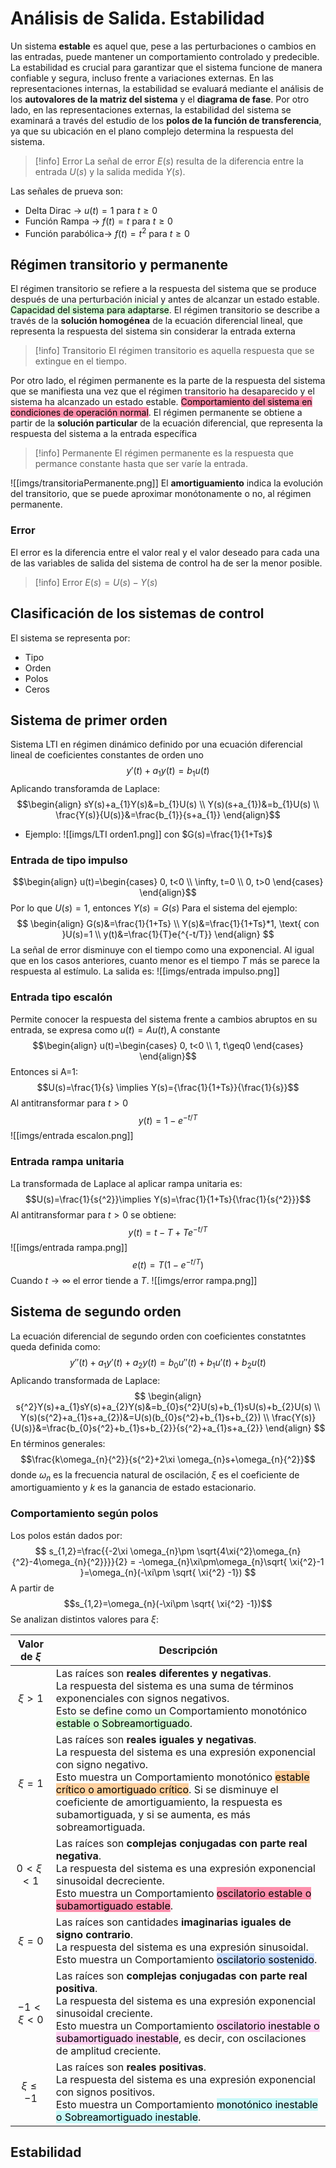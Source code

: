 # Análisis de Salida. Estabilidad
Un sistema **estable** es aquel que, pese a las perturbaciones o cambios en las entradas, puede mantener un comportamiento controlado y predecible. La estabilidad es crucial para garantizar que el sistema funcione de manera confiable y segura, incluso frente a variaciones externas.
En las representaciones internas, la estabilidad se evaluará mediante el análisis de los **autovalores de la matriz del sistema** y el **diagrama de fase**.
Por otro lado, en las representaciones externas, la estabilidad del sistema se examinará a través del estudio de los **polos de la función de transferencia**, ya que su ubicación en el plano complejo determina la respuesta del sistema.

> [!info] Error
> La señal de error $E(s)$ resulta de la diferencia entre la entrada $U(s)$ y la salida medida $Y(s)$.

Las señales de prueva son:
- Delta Dirac $\to$ $u(t)=1 \text{ para } t\geq 0$
- Función Rampa $\to$ $f(t)=t \text{ para } t\geq 0$
- Función parabólica$\to$ $f(t)=t{^2} \text{ para } t\geq 0$
## Régimen transitorio y permanente
El régimen transitorio se refiere a la respuesta del sistema que se produce después de una perturbación inicial y antes de alcanzar un estado estable. <mark style="background: #BBFABBA6;">Capacidad del sistema para adaptarse</mark>.
El régimen transitorio se describe a través de la **solución homogénea** de la ecuación diferencial lineal, que representa la respuesta del sistema sin considerar la entrada externa

> [!info] Transitorio
> El régimen transitorio es aquella respuesta que se extingue en el tiempo.

Por otro lado, el régimen permanente es la parte de la respuesta del sistema que se manifiesta una vez que el régimen transitorio ha desaparecido y el sistema ha alcanzado un estado estable. <mark style="background: #FF5582A6;">Comportamiento del sistema en condiciones de operación normal</mark>.
El régimen permanente se obtiene a partir de la **solución particular** de la ecuación diferencial, que representa la respuesta del sistema a la entrada específica

> [!info] Permanente
> El régimen permanente es la respuesta que permance constante hasta que ser varíe la entrada.

![[imgs/transitoriaPermanente.png]]
El **amortiguamiento** indica la evolución del transitorio, que se puede aproximar monótonamente o no, al régimen permanente.
### Error
El error es la diferencia entre el valor real y el valor deseado para cada una de las variables de salida del sistema de control ha de ser la menor posible.
> [!info] Error
> $E(s)=U(s)-Y(s)$
## Clasificación de los sistemas de control
El sistema se representa por:
- Tipo
- Orden
- Polos
- Ceros
## Sistema de primer orden
Sistema LTI en régimen dinámico definido por una ecuación diferencial lineal de coeficientes constantes de orden uno
$$y'(t)+a_{1}y(t)=b_{1}u(t)$$
Aplicando transforamda de Laplace:
$$\begin{align}
sY(s)+a_{1}Y(s)&=b_{1}U(s) \\
Y(s)(s+a_{1})&=b_{1}U(s) \\
\frac{Y(s)}{U(s)}&=\frac{b_{1}}{s+a_{1}}
\end{align}$$
- Ejemplo:
	![[imgs/LTI orden1.png]]
	con $G(s)=\frac{1}{1+Ts}$
### Entrada de tipo impulso
$$\begin{align}
u(t)=\begin{cases}
0, t<0 \\
\infty, t=0 \\
0, t>0
\end{cases}
\end{align}$$
Por lo que $U(s)=1$, entonces $Y(s)=G(s)$
Para el sistema del ejemplo:
$$
\begin{align}
G(s)&=\frac{1}{1+Ts} \\
Y(s)&=\frac{1}{1+Ts}*1, \text{ con }U(s)=1 \\
y(t)&=\frac{1}{T}e{^{-t/T}}
\end{align}
$$
La señal de error disminuye con el tiempo como una exponencial. Al igual que en los casos anteriores, cuanto menor es el tiempo $T$ más se parece la respuesta al estímulo.
La salida es:
![[imgs/entrada impulso.png]]
### Entrada tipo escalón
Permite conocer la respuesta del sistema frente a cambios abruptos en su entrada, se expresa como $u(t)=Au(t), \text{A constante}$
$$\begin{align}
u(t)=\begin{cases}
0, t<0 \\
1, t\geq0
\end{cases}
\end{align}$$
Entonces si A=1:
$$U(s)=\frac{1}{s} \implies Y(s)={\frac{1}{1+Ts}}{\frac{1}{s}}$$
Al antitransformar para $t>0$
$$y(t)=1-e^{-t/T}$$
![[imgs/entrada escalon.png]]
### Entrada rampa unitaria
La transformada de Laplace al aplicar rampa unitaria es:
$$U(s)=\frac{1}{s{^2}}\implies Y(s)=\frac{1}{1+Ts}{\frac{1}{s{^2}}}$$
Al antitransformar para $t>0$ se obtiene:
$$y(t)=t-T+Te{^{-t/T}}$$
![[imgs/entrada rampa.png]]
$$e(t)=T(1-e{^{-t/T}})$$
Cuando $t\to \infty$ el error tiende a $T$. 
![[imgs/error rampa.png]]
## Sistema de segundo orden
La ecuación diferencial de segundo orden con coeficientes constatntes queda definida como:
$$y''(t)+a_{1}y'(t)+a_{2}y(t)=b_{0}u''(t)+b_{1}u'(t)+b_{2}u(t)$$
Aplicando transformada de Laplace:
$$
\begin{align}
s{^2}Y(s)+a_{1}sY(s)+a_{2}Y(s)&=b_{0}s{^2}U(s)+b_{1}sU(s)+b_{2}U(s) \\
Y(s)(s{^2}+a_{1}s+a_{2})&=U(s)(b_{0}s{^2}+b_{1}s+b_{2}) \\
\frac{Y(s)}{U(s)}&=\frac{b_{0}s{^2}+b_{1}s+b_{2}}{s{^2}+a_{1}s+a_{2}}
\end{align}
$$
En términos generales:
$$\frac{k\omega_{n}{^2}}{s{^2}+2\xi \omega_{n}s+\omega_{n}{^2}}$$
donde $\omega_{n}$ es la frecuencia natural de oscilación, $\xi$ es el coeficiente de amortiguamiento y $k$ es la ganancia de estado estacionario.
### Comportamiento según polos
Los polos están dados por:
$$
s_{1,2}=\frac{{-2\xi \omega_{n}\pm \sqrt{4\xi{^2}\omega_{n}{^2}-4\omega_{n}{^2}}}}{2} = -\omega_{n}\xi\pm\omega_{n}\sqrt{ \xi{^2}-1 }=\omega_{n}(-\xi\pm \sqrt{ \xi{^2} -1})
$$
A partir de 
$$s_{1,2}=\omega_{n}(-\xi\pm \sqrt{ \xi{^2} -1})$$
Se analizan distintos valores para $\xi$:

| Valor de $\xi$   | Descripción                                                                                                                                                                                                                                                                                                                                                                               |
| ---------------- | ----------------------------------------------------------------------------------------------------------------------------------------------------------------------------------------------------------------------------------------------------------------------------------------------------------------------------------------------------------------------------------------- |
| $$\xi > 1$$      | Las raíces son **reales diferentes y negativas**. <br>La respuesta del sistema es una suma de términos exponenciales con signos negativos.<br>Esto se define como un Comportamiento monotónico <mark style="background: #BBFABBA6;">estable o Sobreamortiguado</mark>.                                                                                                                    |
| $$\xi = 1$$      | Las raíces son **reales iguales y negativas**.<br>La respuesta del sistema es una expresión exponencial con signo negativo. <br>Esto muestra un Comportamiento monotónico <mark style="background: #FFB86CA6;">estable crítico o amortiguado crítico</mark>. Si se disminuye el coeficiente de amortiguamiento, la respuesta es subamortiguada, y si se aumenta, es más sobreamortiguada. |
| $$0 < \xi < 1$$  | Las raíces son **complejas conjugadas con parte real negativa**.<br>La respuesta del sistema es una expresión exponencial sinusoidal decreciente.<br>Esto muestra un Comportamiento <mark style="background: #FF5582A6;">oscilatorio estable o subamortiguado estable</mark>.                                                                                                             |
| $$\xi = 0$$      | Las raíces son cantidades **imaginarias iguales de signo contrario**.<br>La respuesta del sistema es una expresión sinusoidal.<br>Esto muestra un Comportamiento <mark style="background: #ADCCFFA6;">oscilatorio sostenido</mark>.                                                                                                                                                       |
| $$-1 < \xi < 0$$ | Las raíces son **complejas conjugadas con parte real positiva**.<br>La respuesta del sistema es una expresión exponencial sinusoidal creciente.<br>Esto muestra un Comportamiento <mark style="background: #FFB8EBA6;">oscilatorio inestable o subamortiguado inestable</mark>, es decir, con oscilaciones de amplitud creciente.                                                         |
| $$\xi \leq -1$$  | Las raíces son **reales positivas**.<br>La respuesta del sistema es una expresión exponencial con signos positivos.<br>Esto muestra un Comportamiento <mark style="background: #ABF7F7A6;">monotónico inestable o Sobreamortiguado inestable</mark>.                                                                                                                                      |
## Estabilidad
